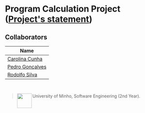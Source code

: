 # Program Calculation Project ([Project's statement](http://wiki.di.uminho.pt/twiki/pub/Education/CP1819/MaterialPedagogico/cp1819t.pdf))

## Collaborators

| Name            	|
|-----------------	|
| [Carolina Cunha](https://github.com/13caroline)  	|
| [Pedro Gonçalves](https://github.com/JaK0be) 	|
| [Rodolfo Silva](https://github.com/Th0l)   	|
<br>

> <img src="https://seeklogo.com/images/U/Universidade_do_Minho-logo-CB2F98451C-seeklogo.com.png" align="left" height="48" width="48" > University of Minho, Software Engineering (2nd Year).
